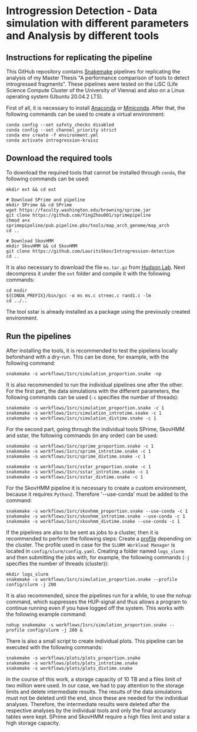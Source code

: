# Introgression Detection - Data simulation with different parameters and Analysis by different tools

## Instructions for replicating the pipeline

This GitHub repository contains [Snakemake](https://snakemake.readthedocs.io/en/stable/) pipelines for replicating the analysis of my Master Thesis "A performance comparison of tools to detect introgressed fragments". These pipelines were tested on the LiSC (Life Science Compute Cluster of the University of Vienna) and also on a Linux operating system (Ubuntu 20.04.2 LTS).

First of all, it is necessary to install [Anaconda](https://www.anaconda.com/) or [Miniconda](https://docs.conda.io/en/latest/miniconda.html). After that, the following commands can be used to create a virtual environment: 

	conda config --set safety_checks disabled
	conda config --set channel_priority strict
	conda env create -f environment.yml
	conda activate introgression-kruisz

## Download the required tools

To download the required tools that cannot be installed through `conda`, the following commands can be used:

	mkdir ext && cd ext

	# Download SPrime and pipeline
	mkdir SPrime && cd SPrime
	wget https://faculty.washington.edu/browning/sprime.jar
	git clone https://github.com/YingZhou001/sprimepipeline
	chmod a+x sprimepipeline/pub.pipeline.pbs/tools/map_arch_genome/map_arch
	cd ..

	# Download SkovHMM
	mkdir SkovHMM && cd SkovHMM
	git clone https://github.com/LauritsSkov/Introgression-detection
	cd ..


It is also necessary to download the file `ms.tar.gz` from [Hudson Lab](http://home.uchicago.edu/~rhudson1/source/mksamples.html). Next decompress it under the `ext` folder and compile it with the following commands:

	cd msdir
	${CONDA_PREFIX}/bin/gcc -o ms ms.c streec.c rand1.c -lm
	cd ../..

The tool sstar is already installed as a package using the previously created environment.

## Run the pipelines

After installing the tools, it is recommended to test the pipeliens locally beforehand with a dry-run. This can be done, for example, with the following command:

	snakemake -s workflows/1src/simulation_proportion.snake -np

It is also recommended to run the individual pipelines one after the other. For the first part, the data simulations with the different parameters, the following commands can be used (`-c` specifies the number of threads):

	snakemake -s workflows/1src/simulation_proportion.snake -c 1
	snakemake -s workflows/1src/simulation_introtime.snake -c 1
	snakemake -s workflows/1src/simulation_divtime.snake -c 1

For the second part, going through the individual tools SPrime, SkovHMM and sstar, the following commands (in any order) can be used:

	snakemake -s workflows/1src/sprime_proportion.snake -c 1
	snakemake -s workflows/1src/sprime_introtime.snake -c 1
	snakemake -s workflows/1src/sprime_divtime.snake -c 1

	snakemake -s workflows/1src/sstar_proportion.snake -c 1
	snakemake -s workflows/1src/sstar_introtime.snake -c 1
	snakemake -s workflows/1src/sstar_divtime.snake -c 1

For the SkovHMM pipeline it is necessary to create a custom environment, because it requires `Python2`. Therefore '--use-conda' must be added to the command:

	snakemake -s workflows/1src/skovhmm_proportion.snake --use-conda -c 1
	snakemake -s workflows/1src/skovhmm_introtime.snake --use-conda -c 1
	snakemake -s workflows/1src/skovhmm_divtime.snake --use-conda -c 1

If the pipelines are also to be sent as jobs to a cluster, then it is recommended to perform the following steps: 
Create a  [profile](https://snakemake.readthedocs.io/en/stable/executing/cli.html#profiles) depending on the cluster. 
The profile used in case for the `SLURM Workload Manager` is located in `config/slurm/config.yaml`.
Creating a folder named `logs_slurm` and then submitting the jobs with, for example, the following commands (`-j` specifies the number of threads (cluster)):

	mkdir logs_slurm
	snakemake -s workflows/1src/simulation_proportion.snake --profile config/slurm -j 200

It is also recommended, since the pipelines run for a while, to use the nohup command, which suppresses the HUP-signal and thus allows a program to continue running even if you have logged off the system. This works with the following example command:

	nohup snakemake -s workflows/1src/simulation_proportion.snake --profile config/slurm -j 200 &

There is also a small script to create individual plots. This pipeline can be executed with the following commands:

	snakemake -s workflows/plots/plots_proportion.snake
	snakemake -s workflows/plots/plots_introtime.snake
	snakemake -s workflows/plots/plots_divtime.snake

In the course of this work, a storage capacity of 10 TB and a files limit of two million were used. In our case, we had to pay attention to the storage limits and delete intermediate results. The results of the data simulations must not be deleted until the end, since these are needed for the individual analyses. Therefore, the intermediate results were deleted after the respective analyses by the individual tools and only the final accuracy tables were kept. SPrime and SkovHMM require a high files limit and sstar a high storage capacity.
